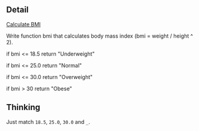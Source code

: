## Detail

[Calculate BMI](https://www.codewars.com/kata/57a429e253ba3381850000fb)

Write function bmi that calculates body mass index (bmi = weight / height ^ 2).

if bmi <= 18.5 return "Underweight"

if bmi <= 25.0 return "Normal"

if bmi <= 30.0 return "Overweight"

if bmi > 30 return "Obese"

## Thinking

Just match `18.5`, `25.0`, `30.0` and `_`.
